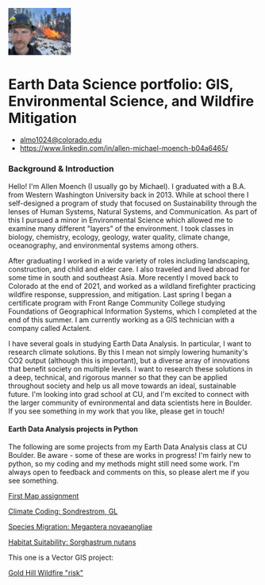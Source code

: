 <img
src = "img/Profile_Images_GitHub_Portfolio/IMG_0788.jpg"
alt = "Skiier Profile Pic"
Width = "25%">
# Earth Data Science portfolio: GIS, Environmental Science, and Wildfire Mitigation
* almo1024@colorado.edu
* https://www.linkedin.com/in/allen-michael-moench-b04a6465/
  
### Background & Introduction
Hello! I'm Allen Moench (I usually go by Michael). I graduated with a B.A. from Western Washington University back in 2013. While at school there I self-designed a program of study that focused on Sustainability through the lenses of Human Systems, Natural Systems, and Communication. As part of this I pursued a minor in Environmental Science which allowed me to examine many different "layers" of the environment. I took classes in biology, chemistry, ecology, geology, water quality, climate change, oceanography, and environmental systems among others. 

After graduating I worked in a wide variety of roles including landscaping, construction, and child and elder care. I also traveled and lived abroad for some time in south and southeast Asia. More recently I moved back to Colorado at the end of 2021, and worked as a wildland firefighter practicing wildfire response, suppression, and mitigation. Last spring I began a certificate program with Front Range Community College studying Foundations of Geographical Information Systems, which I completed at the end of this summer. I am currently working as a GIS technician with a company called Actalent.

I have several goals in studying Earth Data Analysis. In particular, I want to research climate solutions. By this I mean not simply lowering humanity's CO2 output (although this is important), but a diverse array of innovations that benefit society on multiple levels. I want to research these solutions in a deep, technical, and rigorous manner so that they can be applied throughout society and help us all move towards an ideal, sustainable future. I'm looking into grad school at CU, and I'm excited to connect with the larger community of evnironmental and data scientists here in Boulder. If you see something in my work that you like, please get in touch!

#### Earth Data Analysis projects in Python

The following are some projects from my Earth Data Analysis class at CU Boulder. Be aware - some of these are works in progress! I'm fairly new to python, so my coding and my methods might still need some work. I'm always open to feedback and comments on this, so please alert me if you see something.

[First Map assignment](https://allenmoench.github.io/first_map.html)

[Climate Coding: Sondrestrom, GL](https://allenmoench.github.io/climate_coding.html)

[Species Migration: Megaptera novaeangliae](https://allenmoench.github.io/whale_migration2.html)

[Habitat Suitability: Sorghastrum nutans](https://allenmoench.github.io/habitat_suitability_portfolio_01(2).html)

This one is a Vector GIS project:

[Gold Hill Wildfire "risk"](https://allenmoench.github.io/GH_wildfire.md)
